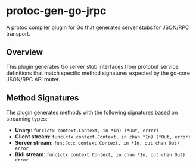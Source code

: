 # protoc-gen-go-jrpc

A protoc compiler plugin for Go that generates server stubs for JSON/RPC transport.

## Overview

This plugin generates Go server stub interfaces from protobuf service definitions that match specific method signatures expected by the go-core JSON/RPC API router.

## Method Signatures

The plugin generates methods with the following signatures based on streaming types:

- **Unary**: `func(ctx context.Context, in *In) (*Out, error)`
- **Client stream**: `func(ctx context.Context, in chan *In) (*Out, error)`
- **Server stream**: `func(ctx context.Context, in *In, out chan Out) error`
- **Bidi stream**: `func(ctx context.Context, in chan *In, out chan Out) error`